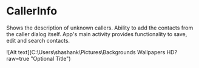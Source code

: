 # CallerInfo
Shows the description of unknown callers. Ability to add the contacts from the caller dialog itself. App's main activity provides functionality to save, edit and search contacts.


![Alt text](C:\Users\shashank\Pictures\Backgrounds Wallpapers HD?raw=true "Optional Title")
